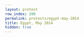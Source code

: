 ```yaml
---
layout: protest
row_index: 208
permalink: protests/egypt-may-2014
title: Egypt, May 2014
hidden: true
---
```

